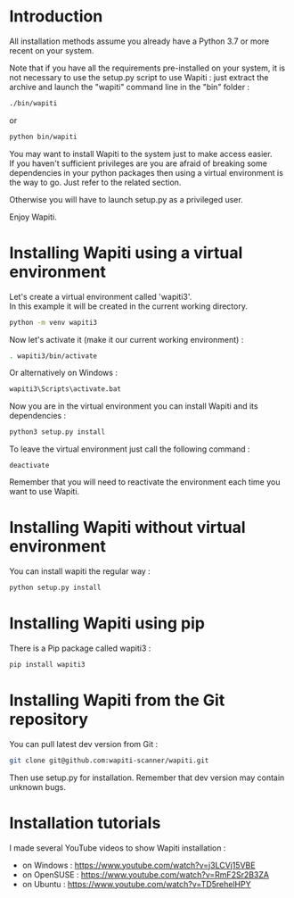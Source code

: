 Introduction
============

All installation methods assume you already have a Python 3.7 or more recent on your system.

Note that if you have all the requirements pre-installed on your system, it is not necessary to use the setup.py script
to use Wapiti : just extract the archive and launch the "wapiti" command line in the "bin" folder :

 ```sh
 ./bin/wapiti
 ``` 
 
 or 
 
 ```sh
 python bin/wapiti
 ```

You may want to install Wapiti to the system just to make access easier.  
If you haven't sufficient privileges are you are afraid of breaking some dependencies in your python packages then
using a virtual environment is the way to go. Just refer to the related section.

Otherwise you will have to launch setup.py as a privileged user.

Enjoy Wapiti.

# Installing Wapiti using a virtual environment

Let's create a virtual environment called 'wapiti3'.  
In this example it will be created in the current working directory.

```sh
python -m venv wapiti3
```

Now let's activate it (make it our current working environment) :
 
```sh
. wapiti3/bin/activate
```

Or alternatively on Windows :

```sh
wapiti3\Scripts\activate.bat
```

Now you are in the virtual environment you can install Wapiti and its dependencies :

```sh
python3 setup.py install
```

To leave the virtual environment just call the following command :

`deactivate`

Remember that you will need to reactivate the environment each time you want to use Wapiti. 

# Installing Wapiti without virtual environment

You can install wapiti the regular way :

```sh
python setup.py install
```

# Installing Wapiti using pip

There is a Pip package called wapiti3 :

```sh
pip install wapiti3
```

# Installing Wapiti from the Git repository

You can pull latest dev version from Git :

```sh
git clone git@github.com:wapiti-scanner/wapiti.git
```

Then use setup.py for installation. Remember that dev version may contain unknown bugs.

# Installation tutorials

I made several YouTube videos to show Wapiti installation :

* on Windows : https://www.youtube.com/watch?v=j3LCVj15VBE
* on OpenSUSE : https://www.youtube.com/watch?v=RmF2Sr2B3ZA
* on Ubuntu : https://www.youtube.com/watch?v=TD5rehelHPY
